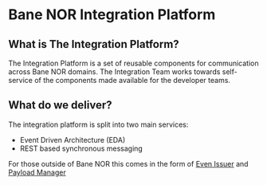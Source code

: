 # Bane NOR Integration Platform

## What is The Integration Platform?

The Integration Platform is a set of reusable components for communication across Bane NOR domains. The Integration Team works towards self-service of the components made available for the developer teams.

## What do we deliver?

The integration platform is split into two main services:

- Event Driven Architecture (EDA)
- REST based synchronous messaging

For those outside of Bane NOR this comes in the form of [Even Issuer](/Event-Issuer) and [Payload Manager](/Payload-Manager)
